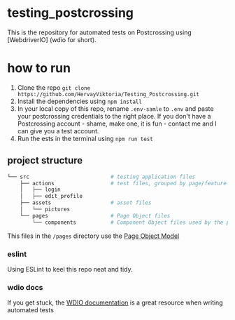 # testing_postcrossing

This is the repository for automated tests on Postcrossing using [WebdriverIO] (wdio for short).

# how to run

1. Clone the repo `git clone https://github.com/HervayViktoria/Testing_Postcrossing.git`
2. Install the dependencies using `npm install`
3. In your local copy of this repo, rename `.env-samle` to `.env` and paste your postcrossing credentials to the right place. If you don't have a Postcrossing account - shame, make one, it is fun - contact me and I can give you a test account.
4. Run the ests in the terminal using `npm run test`


## project structure

```bash
└── src                          # testing application files
    ├── actions                  # test files, grouped by page/feature
    │   ├── login
    │   ├── edit_profile
    ├── assets                   # asset files
    │   └── pictures
    └── pages                    # Page Object files
        └── components           # Component Object files used by the page objects
```

This files in the `/pages` directory use the [Page Object Model](https://webdriver.io/docs/pageobjects/)

### eslint

Using ESLint to keel this repo neat and tidy.

### wdio docs

If you get stuck, the [WDIO documentation](https://webdriver.io/docs/gettingstarted) is a great resource when writing automated tests